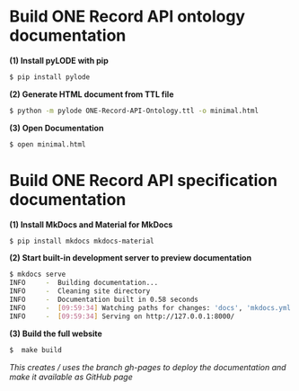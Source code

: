 
# Build ONE Record API ontology documentation

**(1) Install pyLODE with pip**
```bash
$ pip install pylode
```

**(2) Generate HTML document from TTL file**
```bash
$ python -m pylode ONE-Record-API-Ontology.ttl -o minimal.html
```

**(3) Open Documentation**
```bash
$ open minimal.html
```

# Build ONE Record API specification documentation

**(1) Install MkDocs and Material for MkDocs**
```bash
$ pip install mkdocs mkdocs-material
```

**(2) Start built-in development server to preview documentation**
```bash
$ mkdocs serve
INFO     -  Building documentation...
INFO     -  Cleaning site directory
INFO     -  Documentation built in 0.58 seconds
INFO     -  [09:59:34] Watching paths for changes: 'docs', 'mkdocs.yml'
INFO     -  [09:59:34] Serving on http://127.0.0.1:8000/
```


**(3) Build the full website**
```bash
$  make build

```
*This creates / uses the branch gh-pages to deploy the documentation and make it available as GitHub page*


